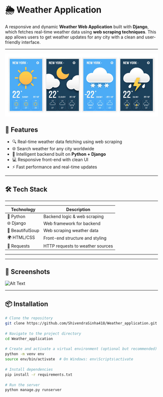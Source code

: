 # 🌦️ Weather Application

A responsive and dynamic **Weather Web Application** built with **Django**, which fetches real-time weather data using **web scraping techniques**. This app allows users to get weather updates for any city with a clean and user-friendly interface.

---
![Banner](https://github.com/ShivendraSinha418/Weather_application/blob/main/weather_app_banner.jpg)

## 🚀 Features

- 🔍 Real-time weather data fetching using web scraping
- 🌐 Search weather for any city worldwide
- 🧠 Intelligent backend built on **Python + Django**
- 💻 Responsive front-end with clean UI
- ⚡ Fast performance and real-time updates

---

## 🛠️ Tech Stack
_________________________________________________________
| Technology      | Description                         |
|-----------------|-------------------------------------|
| 🐍 Python       | Backend logic & web scraping        |
| 🌐 Django       | Web framework for backend           |
| 🧼 BeautifulSoup| Web scraping weather data           |
| 🌍 HTML/CSS     | Front-end structure and styling     |
| 🔁 Requests     | HTTP requests to weather sources    |
---------------------------------------------------------

---

## 📸 Screenshots

![Alt Text](https://github.com/ShivendraSinha418/Weather_application/blob/main/weather_app.jpg)

---

## 📦 Installation

```bash
# Clone the repository
git clone https://github.com/ShivendraSinha418/Weather_application.git

# Navigate to the project directory
cd Weather_application

# Create and activate a virtual environment (optional but recommended)
python -m venv env
source env/bin/activate  # On Windows: env\Scripts\activate

# Install dependencies
pip install -r requirements.txt

# Run the server
python manage.py runserver
